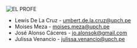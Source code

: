  ![EL PROFE](https://media.licdn.com/dms/image/C4E03AQFnFs1niQHMRw/profile-displayphoto-shrink_800_800/0/1627264556114?e=2147483647&v=beta&t=oPFpqOP5NUUiemycM0esL7hid5fqdjK-dK2gnEUOpnA)
  -  Lewis De La Cruz - umbert.de.la.cruz@upch.pe
  -  Moises Meza - moises.meza@upch.pe
  -  José Alonso Cáceres - jo.alonsok@gmail.com
  -  Julissa Venancio - julissa.venancio@upch.pe
